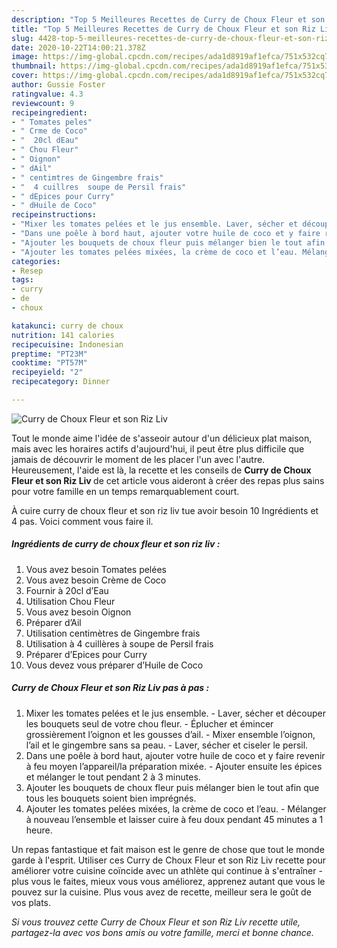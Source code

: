 ```yaml
---
description: "Top 5 Meilleures Recettes de Curry de Choux Fleur et son Riz Liv"
title: "Top 5 Meilleures Recettes de Curry de Choux Fleur et son Riz Liv"
slug: 4428-top-5-meilleures-recettes-de-curry-de-choux-fleur-et-son-riz-liv
date: 2020-10-22T14:00:21.378Z
image: https://img-global.cpcdn.com/recipes/ada1d8919af1efca/751x532cq70/curry-de-choux-fleur-et-son-riz-liv-photo-principale-de-la-recette.jpg
thumbnail: https://img-global.cpcdn.com/recipes/ada1d8919af1efca/751x532cq70/curry-de-choux-fleur-et-son-riz-liv-photo-principale-de-la-recette.jpg
cover: https://img-global.cpcdn.com/recipes/ada1d8919af1efca/751x532cq70/curry-de-choux-fleur-et-son-riz-liv-photo-principale-de-la-recette.jpg
author: Gussie Foster
ratingvalue: 4.3
reviewcount: 9
recipeingredient:
- " Tomates peles"
- " Crme de Coco"
- "  20cl dEau"
- " Chou Fleur"
- " Oignon"
- " dAil"
- " centimtres de Gingembre frais"
- "  4 cuillres  soupe de Persil frais"
- " dEpices pour Curry"
- " dHuile de Coco"
recipeinstructions:
- "Mixer les tomates pelées et le jus ensemble. Laver, sécher et découper les bouquets seul de votre chou fleur. Éplucher et émincer grossièrement l’oignon et les gousses d’ail. Mixer ensemble l’oignon, l’ail et le gingembre sans sa peau. Laver, sécher et ciseler le persil."
- "Dans une poêle à bord haut, ajouter votre huile de coco et y faire revenir à feu moyen l’appareil/la préparation mixée. Ajouter ensuite les épices et mélanger le tout pendant 2 à 3 minutes."
- "Ajouter les bouquets de choux fleur puis mélanger bien le tout afin que tous les bouquets soient bien imprégnés."
- "Ajouter les tomates pelées mixées, la crème de coco et l’eau. Mélanger à nouveau l’ensemble et laisser cuire à feu doux pendant 45 minutes a 1 heure."
categories:
- Resep
tags:
- curry
- de
- choux

katakunci: curry de choux 
nutrition: 141 calories
recipecuisine: Indonesian
preptime: "PT23M"
cooktime: "PT57M"
recipeyield: "2"
recipecategory: Dinner

---
```



![Curry de Choux Fleur et son Riz Liv](https://img-global.cpcdn.com/recipes/ada1d8919af1efca/751x532cq70/curry-de-choux-fleur-et-son-riz-liv-photo-principale-de-la-recette.jpg)

Tout le monde aime l'idée de s'asseoir autour d'un délicieux plat maison, mais avec les horaires actifs d'aujourd'hui, il peut être plus difficile que jamais de découvrir le moment de les placer l'un avec l'autre. Heureusement, l'aide est là, la recette et les conseils de <strong> Curry de Choux Fleur et son Riz Liv </strong> de cet article vous aideront à créer des repas plus sains pour votre famille en un temps remarquablement court.

<!--inarticleads1-->

À cuire curry de choux fleur et son riz liv tue avoir besoin 10 Ingrédients et 4 pas. Voici comment vous faire il.

##### Ingrédients de curry de choux fleur et son riz liv :

1. Vous avez besoin  Tomates pelées
1. Vous avez besoin  Crème de Coco
1. Fournir  à 20cl d’Eau
1. Utilisation  Chou Fleur
1. Vous avez besoin  Oignon
1. Préparer  d’Ail
1. Utilisation  centimètres de Gingembre frais
1. Utilisation  à 4 cuillères à soupe de Persil frais
1. Préparer  d’Epices pour Curry
1. Vous devez vous préparer  d’Huile de Coco




<!--inarticleads2-->

##### Curry de Choux Fleur et son Riz Liv pas à pas :

1. Mixer les tomates pelées et le jus ensemble. - Laver, sécher et découper les bouquets seul de votre chou fleur. - Éplucher et émincer grossièrement l’oignon et les gousses d’ail. - Mixer ensemble l’oignon, l’ail et le gingembre sans sa peau. - Laver, sécher et ciseler le persil.
1. Dans une poêle à bord haut, ajouter votre huile de coco et y faire revenir à feu moyen l’appareil/la préparation mixée. - Ajouter ensuite les épices et mélanger le tout pendant 2 à 3 minutes.
1. Ajouter les bouquets de choux fleur puis mélanger bien le tout afin que tous les bouquets soient bien imprégnés.
1. Ajouter les tomates pelées mixées, la crème de coco et l’eau. - Mélanger à nouveau l’ensemble et laisser cuire à feu doux pendant 45 minutes a 1 heure.




<!--inarticleads1-->

<p>
Un repas fantastique et fait maison est le genre de chose que tout le monde garde à l'esprit. Utiliser ces Curry de Choux Fleur et son Riz Liv recette pour améliorer votre cuisine coïncide avec un athlète qui continue à s'entraîner - plus vous le faites, mieux vous vous améliorez, apprenez autant que vous le pouvez sur la cuisine. Plus vous avez de recette, meilleur sera le goût de vos plats.
</p>

<p>
<i>Si vous trouvez cette Curry de Choux Fleur et son Riz Liv recette utile, partagez-la avec vos bons amis ou votre famille, merci et bonne chance.</i>
</p>
